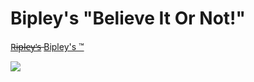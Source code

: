 # Bipley's "Believe It Or Not!"


<a href="https://ripleys.com/" target="_blank">R̶i̶p̶l̶e̶y̶'̶s̶</a> 
<a href="https://pagodingo.github.io/Bipleys-Believe-It-Or-Not/" target="_blank">Bipley's ™</a>

<img src="https://user-images.githubusercontent.com/47116316/185295387-d41263d6-2df1-4f16-9527-1f6613a1dea3.png" />
